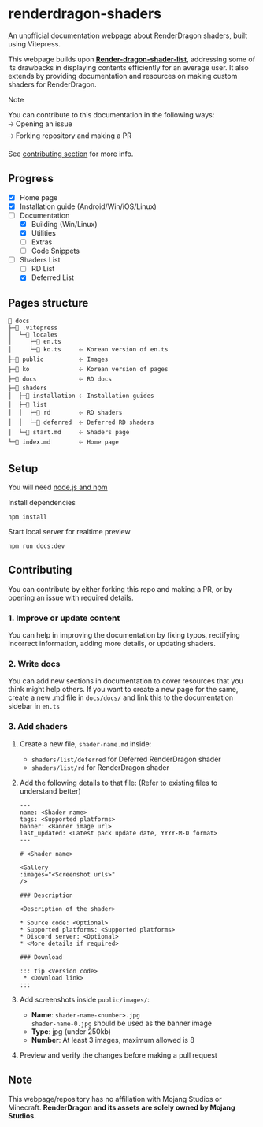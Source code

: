 # renderdragon-shaders

An unofficial documentation webpage about RenderDragon shaders, built using Vitepress.

This webpage builds upon **[Render-dragon-shader-list](https://github.com/DominoKorean/Render-dragon-shader-list)**, addressing some of its drawbacks in displaying contents efficiently for an average user.
It also extends by providing documentation and resources on making custom shaders for RenderDragon.
 
> [!NOTE]
> You can contribute to this documentation in the following ways:  
> 🡢 Opening an issue  
> 🡢 Forking repository and making a PR
> 
> See [contributing section](#contributing) for more info.

## Progress 

- [x] Home page
- [x] Installation guide (Android/Win/iOS/Linux)
- [ ] Documentation
  - [x] Building (Win/Linux)
  - [x] Utilities
  - [ ] Extras
  - [ ] Code Snippets
- [ ] Shaders List
  - [ ] RD List
  - [x] Deferred List

## Pages structure

```
📂 docs
├─📂 .vitepress
│  └─📂 locales
│     ├─📄 en.ts
│     └─📄 ko.ts     🡠 Korean version of en.ts
├─📂 public          🡠 Images
├─📂 ko              🡠 Korean version of pages
├─📂 docs            🡠 RD docs
├─📂 shaders
│  ├─📂 installation 🡠 Installation guides
│  ├─📂 list
│  │  ├─📂 rd        🡠 RD shaders
│  │  └─📂 deferred  🡠 Deferred RD shaders
│  └─📄 start.md     🡠 Shaders page
└─📄 index.md        🡠 Home page
```

## Setup

You will need [node.js and npm](https://docs.npmjs.com/downloading-and-installing-node-js-and-npm)

Install dependencies
```
npm install
```
Start local server for realtime preview
```
npm run docs:dev
```

## Contributing
You can contribute by either forking this repo and making a PR, or by opening an issue with required details.

### 1. Improve or update content

You can help in improving the documentation by fixing typos, rectifying incorrect information, adding more details, or updating shaders.

### 2. Write docs

You can add new sections in documentation to cover resources that you think might help others.
If you want to create a new page for the same, create a new .md file in `docs/docs/` and link this to the documentation sidebar in `en.ts`

### 3. Add shaders
1. Create a new file, `shader-name.md` inside:  
   * `shaders/list/deferred` for Deferred RenderDragon shader
   * `shaders/list/rd` for RenderDragon shader

2. Add the following details to that file:
   (Refer to existing files to understand better)
   ```
   ---
   name: <Shader name>
   tags: <Supported platforms>
   banner: <Banner image url>
   last_updated: <Latest pack update date, YYYY-M-D format>
   ---

   # <Shader name>
   
   <Gallery
   :images="<Screenshot urls>"
   />

   ### Description

   <Description of the shader>

   * Source code: <Optional>
   * Supported platforms: <Supported platforms>
   * Discord server: <Optional>
   * <More details if required> 

   ### Download
  
   ::: tip <Version code>
    * <Download link>
   :::
   ```
3. Add screenshots inside `public/images/`:
   * **Name**: `shader-name-<number>.jpg`  
    `shader-name-0.jpg` should be used as the banner image
   * **Type**: jpg (under 250kb)
   * **Number**: At least 3 images, maximum allowed is 8

4. Preview and verify the changes before making a pull request


## Note

This webpage/repository has no affiliation with Mojang Studios or Minecraft.
**RenderDragon and its assets are solely owned by Mojang Studios.**
